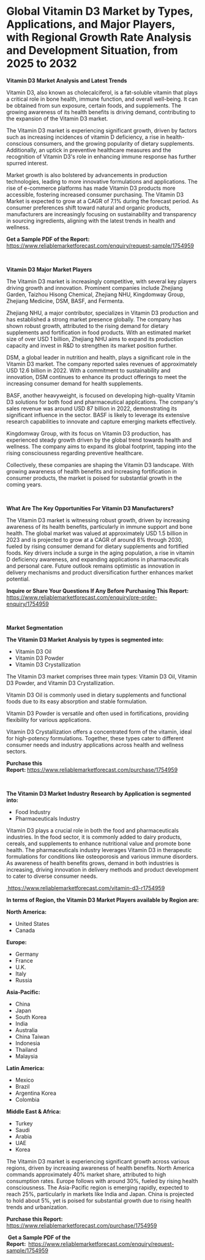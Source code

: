 <p><h1>Global Vitamin D3 Market by Types, Applications, and Major Players, with Regional Growth Rate Analysis and Development Situation, from 2025 to 2032</h1></p><p><strong>Vitamin D3 Market Analysis and Latest Trends</strong></p>
<p><p>Vitamin D3, also known as cholecalciferol, is a fat-soluble vitamin that plays a critical role in bone health, immune function, and overall well-being. It can be obtained from sun exposure, certain foods, and supplements. The growing awareness of its health benefits is driving demand, contributing to the expansion of the Vitamin D3 market.</p><p>The Vitamin D3 market is experiencing significant growth, driven by factors such as increasing incidences of vitamin D deficiency, a rise in health-conscious consumers, and the growing popularity of dietary supplements. Additionally, an uptick in preventive healthcare measures and the recognition of Vitamin D3's role in enhancing immune response has further spurred interest.</p><p>Market growth is also bolstered by advancements in production technologies, leading to more innovative formulations and applications. The rise of e-commerce platforms has made Vitamin D3 products more accessible, fostering increased consumer purchasing. The Vitamin D3 Market is expected to grow at a CAGR of 7.1% during the forecast period. As consumer preferences shift toward natural and organic products, manufacturers are increasingly focusing on sustainability and transparency in sourcing ingredients, aligning with the latest trends in health and wellness.</p></p>
<p><strong>Get a Sample PDF of the Report:&nbsp;</strong> <a href="https://www.reliablemarketforecast.com/enquiry/request-sample/1754959?utm_campaign=2445&utm_medium=2&utm_source=Github&utm_content=ia&utm_term=19042025&utm_id=vitamin-d3">https://www.reliablemarketforecast.com/enquiry/request-sample/1754959</a></p>
<p>&nbsp;</p>
<p><strong>Vitamin D3 Major Market Players</strong></p>
<p><p>The Vitamin D3 market is increasingly competitive, with several key players driving growth and innovation. Prominent companies include Zhejiang Garden, Taizhou Hisong Chemical, Zhejiang NHU, Kingdomway Group, Zhejiang Medicine, DSM, BASF, and Fermenta.</p><p>Zhejiang NHU, a major contributor, specializes in Vitamin D3 production and has established a strong market presence globally. The company has shown robust growth, attributed to the rising demand for dietary supplements and fortification in food products. With an estimated market size of over USD 1 billion, Zhejiang NHU aims to expand its production capacity and invest in R&D to strengthen its market position further.</p><p>DSM, a global leader in nutrition and health, plays a significant role in the Vitamin D3 market. The company reported sales revenues of approximately USD 12.6 billion in 2022. With a commitment to sustainability and innovation, DSM continues to enhance its product offerings to meet the increasing consumer demand for health supplements.</p><p>BASF, another heavyweight, is focused on developing high-quality Vitamin D3 solutions for both food and pharmaceutical applications. The company's sales revenue was around USD 87 billion in 2022, demonstrating its significant influence in the sector. BASF is likely to leverage its extensive research capabilities to innovate and capture emerging markets effectively.</p><p>Kingdomway Group, with its focus on Vitamin D3 production, has experienced steady growth driven by the global trend towards health and wellness. The company aims to expand its global footprint, tapping into the rising consciousness regarding preventive healthcare.</p><p>Collectively, these companies are shaping the Vitamin D3 landscape. With growing awareness of health benefits and increasing fortification in consumer products, the market is poised for substantial growth in the coming years.</p></p>
<p>&nbsp;</p>
<p><strong>What Are The Key Opportunities For Vitamin D3 Manufacturers?</strong></p>
<p><p>The Vitamin D3 market is witnessing robust growth, driven by increasing awareness of its health benefits, particularly in immune support and bone health. The global market was valued at approximately USD 1.5 billion in 2023 and is projected to grow at a CAGR of around 8% through 2030, fueled by rising consumer demand for dietary supplements and fortified foods. Key drivers include a surge in the aging population, a rise in vitamin D deficiency awareness, and expanding applications in pharmaceuticals and personal care. Future outlook remains optimistic as innovation in delivery mechanisms and product diversification further enhances market potential.</p></p>
<p><strong>Inquire or Share Your Questions If Any Before Purchasing This Report:</strong> <a href="https://www.reliablemarketforecast.com/enquiry/pre-order-enquiry/1754959?utm_campaign=2445&utm_medium=2&utm_source=Github&utm_content=ia&utm_term=19042025&utm_id=vitamin-d3">https://www.reliablemarketforecast.com/enquiry/pre-order-enquiry/1754959</a></p>
<p>&nbsp;</p>
<p><strong>Market Segmentation</strong></p>
<p><strong>The Vitamin D3 Market Analysis by types is segmented into:</strong></p>
<p><ul><li>Vitamin D3 Oil</li><li>Vitamin D3 Powder</li><li>Vitamin D3 Crystallization</li></ul></p>
<p><p>The Vitamin D3 market comprises three main types: Vitamin D3 Oil, Vitamin D3 Powder, and Vitamin D3 Crystallization. </p><p>Vitamin D3 Oil is commonly used in dietary supplements and functional foods due to its easy absorption and stable formulation. </p><p>Vitamin D3 Powder is versatile and often used in fortifications, providing flexibility for various applications. </p><p>Vitamin D3 Crystallization offers a concentrated form of the vitamin, ideal for high-potency formulations. Together, these types cater to different consumer needs and industry applications across health and wellness sectors.</p></p>
<p><strong>Purchase this Report:&nbsp;</strong><a href="https://www.reliablemarketforecast.com/purchase/1754959?utm_campaign=2445&utm_medium=2&utm_source=Github&utm_content=ia&utm_term=19042025&utm_id=vitamin-d3">https://www.reliablemarketforecast.com/purchase/1754959</a></p>
<p>&nbsp;</p>
<p><strong>The Vitamin D3 Market Industry Research by Application is segmented into:</strong></p>
<p><ul><li>Food Industry</li><li>Pharmaceuticals Industry</li></ul></p>
<p><p>Vitamin D3 plays a crucial role in both the food and pharmaceuticals industries. In the food sector, it is commonly added to dairy products, cereals, and supplements to enhance nutritional value and promote bone health. The pharmaceuticals industry leverages Vitamin D3 in therapeutic formulations for conditions like osteoporosis and various immune disorders. As awareness of health benefits grows, demand in both industries is increasing, driving innovation in delivery methods and product development to cater to diverse consumer needs.</p></p>
<p><a href="https://www.reliablemarketforecast.com/vitamin-d3-r1754959?utm_campaign=2445&utm_medium=2&utm_source=Github&utm_content=ia&utm_term=19042025&utm_id=vitamin-d3">&nbsp;https://www.reliablemarketforecast.com/vitamin-d3-r1754959</a></p>
<p><strong>In terms of Region, the Vitamin D3 Market Players available by Region are:</strong></p>
<p>
    <p> <strong> North America: </strong>
        <ul>
            <li>United States</li>
            <li>Canada</li>
        </ul>
        </p> 
    <p> <strong> Europe: </strong>
        <ul>
            <li>Germany</li>
            <li>France</li>
            <li>U.K.</li>
            <li>Italy</li>
            <li>Russia</li>
        </ul>
        </p> 
    <p> <strong> Asia-Pacific: </strong>
        <ul>
            <li>China</li>
            <li>Japan</li>
            <li>South Korea</li>
            <li>India</li>
            <li>Australia</li>
            <li>China Taiwan</li>
            <li>Indonesia</li>
            <li>Thailand</li>
            <li>Malaysia</li>
        </ul>
        </p> 
    <p> <strong> Latin America: </strong>
        <ul>
            <li>Mexico</li>
            <li>Brazil</li>
            <li>Argentina Korea</li>
            <li>Colombia</li>
        </ul>
        </p> 
    <p> <strong> Middle East & Africa: </strong>
        <ul>
            <li>Turkey</li>
            <li>Saudi</li>
            <li>Arabia</li>
            <li>UAE</li>
            <li>Korea</li>
        </ul>
    </p>
    </p>
<p><p>The Vitamin D3 market is experiencing significant growth across various regions, driven by increasing awareness of health benefits. North America commands approximately 40% market share, attributed to high consumption rates. Europe follows with around 30%, fueled by rising health consciousness. The Asia-Pacific region is emerging rapidly, expected to reach 25%, particularly in markets like India and Japan. China is projected to hold about 5%, yet is poised for substantial growth due to rising health trends and urbanization.</p></p>
<p><strong>Purchase this Report: </strong><a href="https://www.reliablemarketforecast.com/purchase/1754959?utm_campaign=2445&utm_medium=2&utm_source=Github&utm_content=ia&utm_term=19042025&utm_id=vitamin-d3">https://www.reliablemarketforecast.com/purchase/1754959</a></p>
<p>&nbsp;<strong>Get a Sample PDF of the Report:&nbsp;&nbsp;</strong><a href="https://www.reliablemarketforecast.com/enquiry/request-sample/1754959?utm_campaign=2445&utm_medium=2&utm_source=Github&utm_content=ia&utm_term=19042025&utm_id=vitamin-d3">https://www.reliablemarketforecast.com/enquiry/request-sample/1754959</a></p>
<p><strong></strong></p>
<p><p></p><p></p><p></p></p>